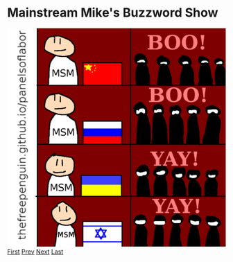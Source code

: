 # Mainstream Mike's Buzzword Show
![](images/32.png)
[First](1.md) [Prev](31.md) [Next](last.md) [Last](last.md)
